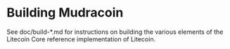 Building Mudracoin
================

See doc/build-*.md for instructions on building the various
elements of the Litecoin Core reference implementation of Litecoin.
